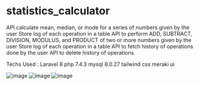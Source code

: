 # statistics_calculator
API calculate mean, median, or mode for a series of numbers given by the user
Store log of each operation in a table
API to perform ADD, SUBTRACT, DIVISION, MODULUS, and PRODUCT of two or more numbers given by the user
Store log of each operation in a table
API to fetch history of operations done by the user
API to delete history of operations

Techs Used :
Laravel 8
php 7.4.3
mysql 8.0.27
tailwind css
meraki ui



![image](https://user-images.githubusercontent.com/13825888/143796167-a62bdebc-4451-4bdd-8e90-5545f32d9739.png)
![image](https://user-images.githubusercontent.com/13825888/143796185-c624496a-c2cf-4455-9e02-91f785fcbcb7.png)
![image](https://user-images.githubusercontent.com/13825888/143796209-3bd154ef-562a-425a-8564-72d210dbf669.png)
